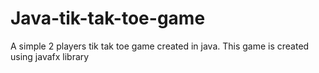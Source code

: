 # Java-tik-tak-toe-game
A simple 2 players tik tak  toe game created in java.
This game is created using javafx library 
